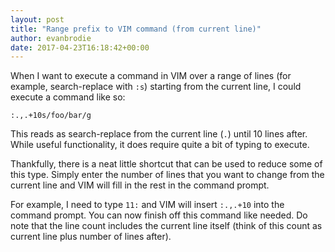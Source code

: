 ```yaml
---
layout: post
title: "Range prefix to VIM command (from current line)"
author: evanbrodie
date: 2017-04-23T16:18:42+00:00
---
```


When I want to execute a command in VIM over a range of lines (for example, search-replace with `:s`) starting from the current line, I could execute a command like so:

```
:.,.+10s/foo/bar/g
```

This reads as search-replace from the current line (`.`) until 10 lines after. While useful functionality, it does require quite a bit of typing to execute.

Thankfully, there is a neat little shortcut that can be used to reduce some of this type. Simply enter the number of lines that you want to change from the current line and VIM will fill in the rest in the command prompt.

For example, I need to type `11:` and VIM will insert `:.,.+10` into the command prompt. You can now finish off this command like needed. Do note that the line count includes the current line itself (think of this count as current line plus number of lines after).
